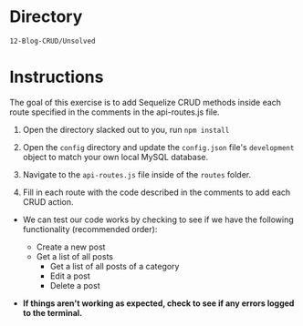 # Directory

`12-Blog-CRUD/Unsolved`

# Instructions

The goal of this exercise is to add Sequelize CRUD methods inside each route specified in the comments in the api-routes.js file.

1. Open the directory slacked out to you, run `npm install`

2. Open the `config` directory and update the `config.json` file's `development` object to match your own local MySQL database.

3. Navigate to the `api-routes.js` file inside of the `routes` folder.

4. Fill in each route with the code described in the comments to add each CRUD action.

- We can test our code works by checking to see if we have the following functionality (recommended order):

  - Create a new post
  - Get a list of all posts
    - Get a list of all posts of a category
    - Edit a post
    - Delete a post

- **If things aren't working as expected, check to see if any errors logged to the terminal.**
